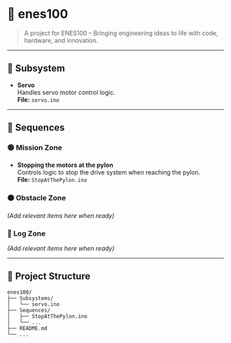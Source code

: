 # 🔧 enes100

> A project for ENES100 – Bringing engineering ideas to life with code, hardware, and innovation.

---

## 📖 Subsystem

- **Servo**  
  Handles servo motor control logic.  
  **File:** `servo.ino`

---

## 🎯 Sequences

### 🟢 Mission Zone

- **Stopping the motors at the pylon**  
  Controls logic to stop the drive system when reaching the pylon.  
  **File:** `StopAtThePylon.ino`

### 🟠 Obstacle Zone

*(Add relevant items here when ready)*

### 🔵 Log Zone

*(Add relevant items here when ready)*

---

## 🧠 Project Structure

```text
enes100/
├── Subsystems/
│   └── servo.ino
├── Sequences/
│   ├── StopAtThePylon.ino
│   └── ...
├── README.md
└── ...
